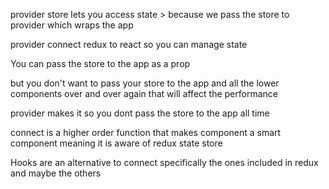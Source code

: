 provider store lets you access state > because we pass the store to provider which wraps the app

  

provider connect redux to react so you can manage state

  

You can pass the store to the app as a prop

  

but you don't want to pass your store to the app and all the lower components over and over again that will affect the performance

  

provider makes it so you dont pass the store to the app all time

  

connect is a higher order function that makes component a smart component meaning it is aware of redux state store

  

Hooks are an alternative to connect specifically the ones included in redux and maybe the others